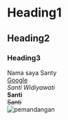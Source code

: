 # Heading1
## Heading2
### Heading3
Nama saya Santy\
[Google](www.google.com)\
_Santi Widiyawati_\
**Santi**\
~~Santi~~\
![pemandangan](https://www.google.com/url?sa=i&url=https%3A%2F%2Fm.merdeka.com%2Fjabar%2Fcara-menggambar-pemandangan-yang-bagus-asri-dan-mudah-dilakukan-kln.html&psig=AOvVaw0uwkPBTP5nuRWjI3Xb2zWx&ust=1631078037644000&source=images&cd=vfe&ved=0CAsQjRxqFwoTCKCJk4aO7PICFQAAAAAdAAAAABAJ)